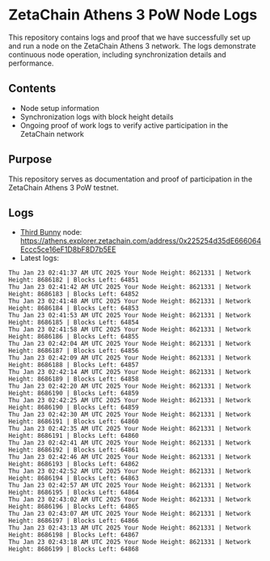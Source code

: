 # ZetaChain Athens 3 PoW Node Logs
This repository contains logs and proof that we have successfully set up and run a node on the ZetaChain Athens 3 network. The logs demonstrate continuous node operation, including synchronization details and performance.

## Contents
- Node setup information
- Synchronization logs with block height details
- Ongoing proof of work logs to verify active participation in the ZetaChain network

## Purpose
This repository serves as documentation and proof of participation in the ZetaChain Athens 3 PoW testnet.

## Logs

- [Third Bunny](https://thirdbunny.xyz/) node: https://athens.explorer.zetachain.com/address/0x225254d35dE666064Eccc5ce16eF1D8bF8D7b5EE
- Latest logs:
```
Thu Jan 23 02:41:37 AM UTC 2025 Your Node Height: 8621331 | Network Height: 8686182 | Blocks Left: 64851
Thu Jan 23 02:41:42 AM UTC 2025 Your Node Height: 8621331 | Network Height: 8686183 | Blocks Left: 64852
Thu Jan 23 02:41:48 AM UTC 2025 Your Node Height: 8621331 | Network Height: 8686184 | Blocks Left: 64853
Thu Jan 23 02:41:53 AM UTC 2025 Your Node Height: 8621331 | Network Height: 8686185 | Blocks Left: 64854
Thu Jan 23 02:41:58 AM UTC 2025 Your Node Height: 8621331 | Network Height: 8686186 | Blocks Left: 64855
Thu Jan 23 02:42:04 AM UTC 2025 Your Node Height: 8621331 | Network Height: 8686187 | Blocks Left: 64856
Thu Jan 23 02:42:09 AM UTC 2025 Your Node Height: 8621331 | Network Height: 8686188 | Blocks Left: 64857
Thu Jan 23 02:42:14 AM UTC 2025 Your Node Height: 8621331 | Network Height: 8686189 | Blocks Left: 64858
Thu Jan 23 02:42:20 AM UTC 2025 Your Node Height: 8621331 | Network Height: 8686190 | Blocks Left: 64859
Thu Jan 23 02:42:25 AM UTC 2025 Your Node Height: 8621331 | Network Height: 8686190 | Blocks Left: 64859
Thu Jan 23 02:42:30 AM UTC 2025 Your Node Height: 8621331 | Network Height: 8686191 | Blocks Left: 64860
Thu Jan 23 02:42:35 AM UTC 2025 Your Node Height: 8621331 | Network Height: 8686191 | Blocks Left: 64860
Thu Jan 23 02:42:41 AM UTC 2025 Your Node Height: 8621331 | Network Height: 8686192 | Blocks Left: 64861
Thu Jan 23 02:42:46 AM UTC 2025 Your Node Height: 8621331 | Network Height: 8686193 | Blocks Left: 64862
Thu Jan 23 02:42:52 AM UTC 2025 Your Node Height: 8621331 | Network Height: 8686194 | Blocks Left: 64863
Thu Jan 23 02:42:57 AM UTC 2025 Your Node Height: 8621331 | Network Height: 8686195 | Blocks Left: 64864
Thu Jan 23 02:43:02 AM UTC 2025 Your Node Height: 8621331 | Network Height: 8686196 | Blocks Left: 64865
Thu Jan 23 02:43:07 AM UTC 2025 Your Node Height: 8621331 | Network Height: 8686197 | Blocks Left: 64866
Thu Jan 23 02:43:13 AM UTC 2025 Your Node Height: 8621331 | Network Height: 8686198 | Blocks Left: 64867
Thu Jan 23 02:43:18 AM UTC 2025 Your Node Height: 8621331 | Network Height: 8686199 | Blocks Left: 64868
```
